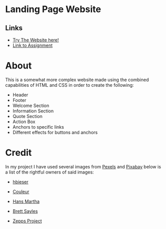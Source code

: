 # Landing Page Website

## Links
* [Try The Website here!](https://madspecco.github.io/landing-parrots/)
* [Link to Assignment](https://www.theodinproject.com/lessons/foundations-landing-page)

# About
This is a somewhat more complex website made using the combined capabilities of HTML and CSS in order to create the following:

- Header
- Footer
- Welcome Section
- Information Section
- Quote Section
- Action Box
- Anchors to specific links
- Different effects for buttons and anchors

# Credit
In my project I have used several images from [Pexels](https://www.pexels.com/) and [Pixabay](https://pixabay.com/) below is a list of the rightful owners of said images:

* [hbieser](https://pixabay.com/users/hbieser-343207/)

* [Couleur](https://www.pexels.com/@couleur-1208853/)

* [Hans Martha](https://www.pexels.com/@hans-martha-399489/)

* [Brett Sayles](https://www.pexels.com/@brett-sayles/)

* [Zepps Project](https://www.pexels.com/@zepps-project-837783/)